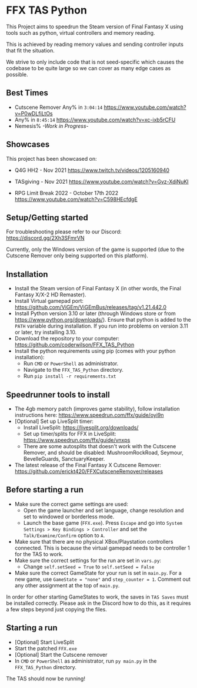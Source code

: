 # FFX TAS Python

This Project aims to speedrun the Steam version of Final Fantasy X using tools such as python, virtual controllers and memory reading.

This is achieved by reading memory values and sending controller inputs that fit the situation.

We strive to only include code that is not seed-specific which causes the codebase to be quite large so we can cover as many edge cases as possible.

## Best Times

- Cutscene Remover Any% in `3:04:14`
  <https://www.youtube.com/watch?v=P0wDLfiLtOs>
- Any% in `8:45:14`
  <https://www.youtube.com/watch?v=xc-ixb5rCFU>
- Nemesis% _-Work in Progress-_

## Showcases

This project has been showcased on:

- Q4G HH2 - Nov 2021
<https://www.twitch.tv/videos/1205160940>

- TASgiving - Nov 2021
<https://www.youtube.com/watch?v=Gvz-XdiNuKI>

- RPG Limit Break 2022 - October 17th 2022
<https://www.youtube.com/watch?v=C598HEcfdgE>

## Setup/Getting started

For troubleshooting please refer to our Discord: <https://discord.gg/2Xh3SFmrVN>

Currently, only the Windows version of the game is supported (due to the Cutscene Remover only being supported on this platform).

## Installation

* Install the Steam version of Final Fantasy X (in other words, the Final Fantasy X/X-2 HD Remaster).
* Install Virtual gamepad port: <https://github.com/ViGEm/ViGEmBus/releases/tag/v1.21.442.0>
* Install Python version 3.10 or later (through Windows store or from <https://www.python.org/downloads/>). Ensure that python is added to the `PATH` variable during installation. If you run into problems on version 3.11 or later, try installing 3.10.
* Download the repository to your computer: <https://github.com/coderwilson/FFX_TAS_Python>
* Install the python requirements using pip (comes with your python installation):
  - Run `CMD` or `PowerShell` as administrator.
  - Navigate to the `FFX_TAS_Python` directory.
  - Run `pip install -r requirements.txt`

## Speedrunner tools to install

* The 4gb memory patch (improves game stability), follow installation instructions here: <https://www.speedrun.com/ffx/guide/oyi9n>
* [Optional] Set up LiveSplit timer:
  - Install LiveSplit: <https://livesplit.org/downloads/>
  - Set up timer/splits for FFX in LiveSplit: <https://www.speedrun.com/ffx/guide/vnxps>
  - There are some autosplits that doesn't work with the Cutscene Remover, and should be disabled: MushroomRockRoad, Seymour, BevelleGuards, SanctuaryKeeper.
* The latest release of the Final Fantasy X Cutscene Remover: <https://github.com/erickt420/FFXCutsceneRemover/releases>

## Before starting a run

* Make sure the correct game settings are used:
  - Open the game launcher and set language, change resolution and set to windowed or borderless mode.
  - Launch the base game (`FFX.exe`). Press `Escape` and go into `System Settings > Key Bindings > Controller` and set the `Talk/Examine/Confirm` option to `A`.
* Make sure that there are no physical XBox/Playstation controllers connected. This is because the virtual gamepad needs to be controller 1 for the TAS to work.
* Make sure the correct settings for the run are set in `vars.py`:
  - Change `self.setSeed = True` to `self.setSeed = False`
* Make sure the correct GameState for your run is set in `main.py`. For a new game, use `GameState = "none"` and `step_counter = 1`. Comment out any other assignment at the top of `main.py`.

In order for other starting GameStates to work, the saves in `TAS Saves` must be installed correctly. Please ask in the Discord how to do this, as it requires a few steps beyond just copying the files.

## Starting a run

* [Optional] Start LiveSplit
* Start the patched `FFX.exe`
* [Optional] Start the Cutscene remover
* In `CMD` or `PowerShell` as administrator, run `py main.py` in the `FFX_TAS_Python` directory.

The TAS should now be running!
